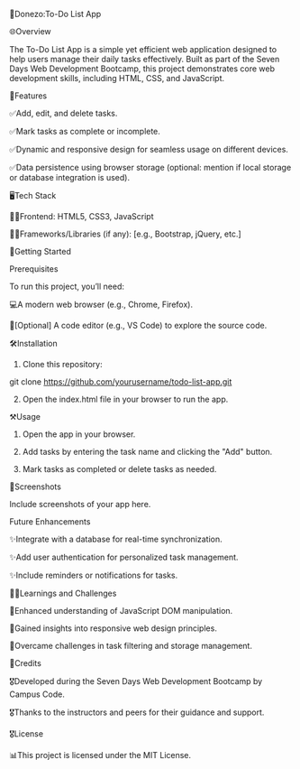 📄Donezo:To-Do List App

🌐Overview

The To-Do List App is a simple yet efficient web application designed to help users manage their daily tasks effectively. Built as part of the Seven Days Web Development Bootcamp, this project demonstrates core web development skills, including HTML, CSS, and JavaScript.

🎯Features

✅Add, edit, and delete tasks.

✅Mark tasks as complete or incomplete.

✅Dynamic and responsive design for seamless usage on different devices.

✅Data persistence using browser storage (optional: mention if local storage or database integration is used).


🖥️Tech Stack

🧑‍🔧Frontend: HTML5, CSS3, JavaScript

🧑‍🔧Frameworks/Libraries (if any): [e.g., Bootstrap, jQuery, etc.]


📌Getting Started

Prerequisites

To run this project, you’ll need:

💻A modern web browser (e.g., Chrome, Firefox).

👾[Optional] A code editor (e.g., VS Code) to explore the source code.


🛠️Installation

1. Clone this repository:

git clone https://github.com/yourusername/todo-list-app.git


2. Open the index.html file in your browser to run the app.



⚒️Usage

1. Open the app in your browser.


2. Add tasks by entering the task name and clicking the "Add" button.


3. Mark tasks as completed or delete tasks as needed.



📱Screenshots

Include screenshots of your app here.

Future Enhancements

✨Integrate with a database for real-time synchronization.

✨Add user authentication for personalized task management.

✨Include reminders or notifications for tasks.


⛓️‍💥Learnings and Challenges

💪Enhanced understanding of JavaScript DOM manipulation.

💪Gained insights into responsive web design principles.

💪Overcame challenges in task filtering and storage management.


🎯Credits

🎖️Developed during the Seven Days Web Development Bootcamp by Campus Code.

🎖️Thanks to the instructors and peers for their guidance and support.


🎖️License

📊This project is licensed under the MIT License.
